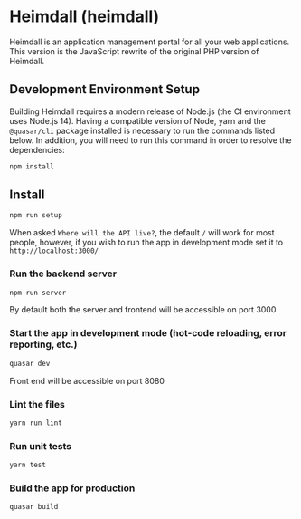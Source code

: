 # Heimdall (heimdall)

Heimdall is an application management portal for all your web applications. This version is the JavaScript rewrite of the original PHP version of Heimdall.

## Development Environment Setup

Building Heimdall requires a modern release of Node.js (the CI environment uses Node.js 14). Having a compatible version of Node, yarn and the `@quasar/cli` package installed is necessary to run the commands listed below. In addition, you will need to run this command in order to resolve the dependencies:

```bash
npm install
```

## Install

```bash
npm run setup
```

When asked `Where will the API live?`, the default `/` will work for most people, however, if you wish to run the app in development mode set it to `http://localhost:3000/`

### Run the backend server

```bash
npm run server
```

By default both the server and frontend will be accessible on port 3000

### Start the app in development mode (hot-code reloading, error reporting, etc.)

```bash
quasar dev
```

Front end will be accessible on port 8080

### Lint the files

```bash
yarn run lint
```

### Run unit tests

```bash
yarn test
```

### Build the app for production

```bash
quasar build
```

